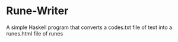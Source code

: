 Rune-Writer
===========

A simple Haskell program that converts a codes.txt file of text into a runes.html file of runes
